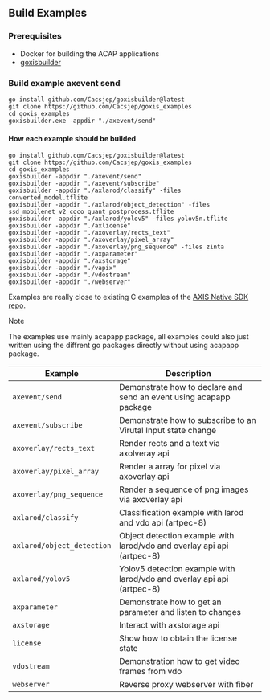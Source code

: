 ## Build Examples 

### Prerequisites
- Docker for building the ACAP applications
- [goxisbuilder](https://github.com/Cacsjep/goxisbuilder)


### Build example axevent send
``` shell
go install github.com/Cacsjep/goxisbuilder@latest
git clone https://github.com/Cacsjep/goxis_examples
cd goxis_examples
goxisbuilder.exe -appdir "./axevent/send"
```

#### How each example should be builded
``` shell
go install github.com/Cacsjep/goxisbuilder@latest
git clone https://github.com/Cacsjep/goxis_examples
cd goxis_examples
goxisbuilder -appdir "./axevent/send"
goxisbuilder -appdir "./axevent/subscribe"
goxisbuilder -appdir "./axlarod/classify" -files converted_model.tflite
goxisbuilder -appdir "./axlarod/object_detection" -files ssd_mobilenet_v2_coco_quant_postprocess.tflite
goxisbuilder -appdir "./axlarod/yolov5" -files yolov5n.tflite
goxisbuilder -appdir "./axlicense" 
goxisbuilder -appdir "./axoverlay/rects_text"
goxisbuilder -appdir "./axoverlay/pixel_array"
goxisbuilder -appdir "./axoverlay/png_sequence" -files zinta
goxisbuilder -appdir "./axparameter"
goxisbuilder -appdir "./axstorage"
goxisbuilder -appdir "./vapix"
goxisbuilder -appdir "./vdostream"
goxisbuilder -appdir "./webserver"
```

Examples are really close to existing C examples of the [AXIS Native SDK repo](https://github.com/AxisCommunications/acap-native-sdk-examples).

> [!NOTE]  
> The examples use mainly acapapp package, all examples could also just written using the diffrent
go packages directly without using acapapp package.

| Example         | Description |
|-----------------|--------------|
| `axevent/send`	            | Demonstrate how to declare and send an event using acapapp package     |
| `axevent/subscribe`	        | Demonstrate how to subscribe to an Virutal Input state change          |
| `axoverlay/rects_text`	    | Render rects and a text via axolveray api                              |
| `axoverlay/pixel_array`	    | Render a array for pixel via axoverlay api                             |
| `axoverlay/png_sequence`	    | Render a sequence of png images via axoverlay api                      |
| `axlarod/classify`	        | Classification example with larod and vdo api  (artpec-8)              |
| `axlarod/object_detection`	| Object detection example with larod/vdo and overlay api api  (artpec-8)|
| `axlarod/yolov5`	            | Yolov5 detection example with larod/vdo and overlay api api  (artpec-8)|
| `axparameter`                 | Demonstrate how to get an parameter and listen to changes              |
| `axstorage`                   | Interact with axstorage api                                            |
| `license` 	                | Show how to obtain the license state                                   |
| `vdostream` 	                | Demonstration how to get video frames from vdo                         |
| `webserver`                   | Reverse proxy webserver with fiber                                     |